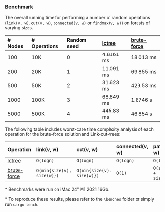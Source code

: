 ### Benchmark
The overall running time for performing a number of random operations (`link(v, w)`, `cut(v, w)`, `connected(v, w)` or `findmax(v, w)`) on forests of varying sizes.

| # Nodes     | # Operations    | Random seed           | [lctree](https://github.com/azizkayumov/lctree/blob/main/src/lctree.rs)    | [brute-force](https://github.com/azizkayumov/lctree/blob/main/benches/benchmark.rs)  | 
| :---        | :---            | :---                  | :---          | :---            |
| 100         | 10K             | 0                     | 4.8161 ms     | 18.013 ms       |
| 200         | 20K             | 1                     | 11.091 ms     | 69.855 ms       |
| 500         | 50K             | 2                     | 31.623 ms     | 429.53 ms       |
| 1000        | 100K            | 3                     | 68.649 ms     | 1.8746 s        |
| 5000        | 500K            | 4                     | 445.83 ms     | 46.854 s        |

The following table includes worst-case time complexity analysis of each operation for the brute-force solution and Link-cut-trees:

| Operation   |  link(v, w)  |  cut(v, w) |  connected(v, w)  |  path(v, w)  |
| :---        | :---         | :---       |  :---             |  :---        |
| [lctree](https://github.com/azizkayumov/lctree/blob/main/src/lctree.rs)                     | `O(logn)`                   | `O(logn)`                    |  `O(logn)`  |  `O(logn)`              |
| [brute-force](https://github.com/azizkayumov/lctree/blob/main/benches/benchmark.rs)         | `O(min{size(v), size(w)})`  | `O(min{size(v), size(w)})`   |  `O(1)`     |  `O(size(v) + size(w))` |

\* Benchmarks were run on iMac 24" M1 2021 16Gb.

\* To reproduce these results, please refer to the `\benches` folder or simply run `cargo bench`.
